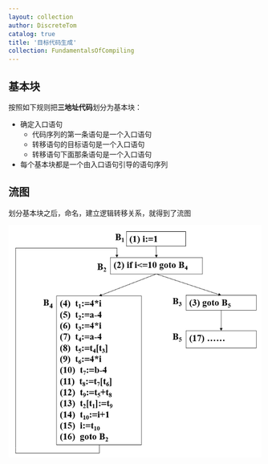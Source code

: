 ```yaml
---
layout: collection
author: DiscreteTom
catalog: true
title: '目标代码生成'
collection: FundamentalsOfCompiling
---
```


## 基本块

按照如下规则把**三地址代码**划分为基本块：
- 确定入口语句
  - 代码序列的第一条语句是一个入口语句
  - 转移语句的目标语句是一个入口语句
  - 转移语句下面那条语句是一个入口语句
- 每个基本块都是一个由入口语句引导的语句序列

## 流图

划分基本块之后，命名，建立逻辑转移关系，就得到了流图

![9-1](img/9-1.png)

